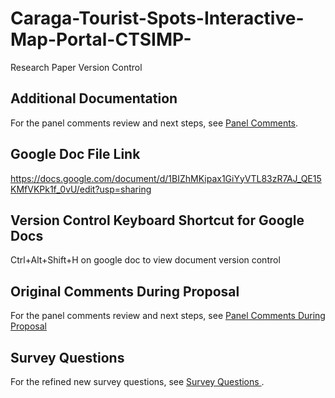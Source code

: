 # Caraga-Tourist-Spots-Interactive-Map-Portal-CTSIMP-
Research Paper Version Control


## Additional Documentation  
For the panel comments review and next steps, see [Panel Comments](panel-comments.md).


## Google Doc File Link
https://docs.google.com/document/d/1BIZhMKipax1GiYyVTL83zR7AJ_QE15KMfVKPk1f_0vU/edit?usp=sharing

## Version Control Keyboard Shortcut for Google Docs
Ctrl+Alt+Shift+H on google doc to view document version control



## Original Comments During Proposal  
For the panel comments review and next steps, see [Panel Comments During Proposal ](panel-comments-during-proposal.pdf)


## Survey Questions 
For the refined new survey questions, see [Survey Questions ](Gform-Survey.md).